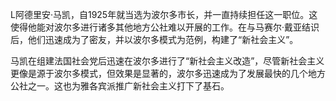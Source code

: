 L阿德里安·马凯，自1925年就当选为波尔多市长，并一直持续担任这一职位。这使得他能对波尔多进行诸多其他地方公社难以开展的工作。在与马赛尔·戴亚结识后，他们迅速成为了密友，并以波尔多模式为范例，构建了“新社会主义”。

马凯在组建法国社会党后迅速在波尔多进行了“新社会主义改造”，尽管新社会主义更像是源于波尔多模式，但效果是显著的，波尔多迅速成为了发展最快的几个地方公社之一。这也为雅各宾派推广新社会主义打下了基石。